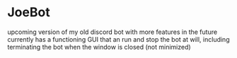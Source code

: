 # JoeBot
upcoming version of my old discord bot with more features in the future
currently has a functioning GUI that an run and stop the bot at will, including terminating the bot when the window is closed (not minimized)
